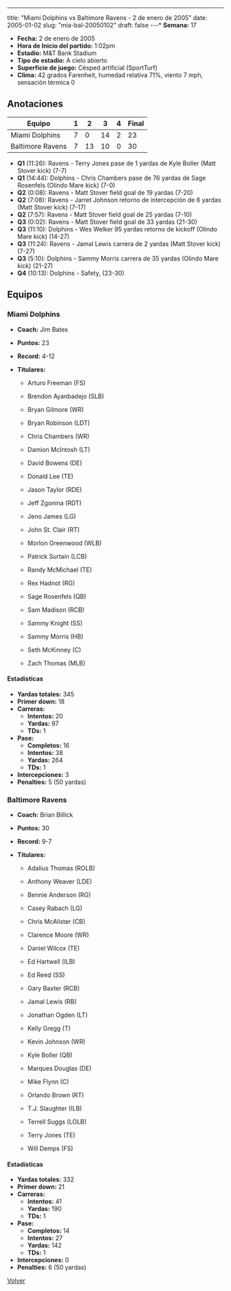---
title: "Miami Dolphins vs Baltimore Ravens - 2 de enero de 2005"
date: 2005-01-02
slug: "mia-bal-20050102"
draft: false
---* **Semana:** 17
* **Fecha:** 2 de enero de 2005
* **Hora de Inicio del partido:** 1:02pm
* **Estadio:** M&T Bank Stadium
* **Tipo de estadio:** A cielo abierto
* **Superficie de juego:** Césped artificial (SportTurf)
* **Clima:** 42 grados Farenheit, humedad relativa 71%, viento 7 mph, sensación térmica 0




## Anotaciones
| Equipo | 1 | 2 | 3 | 4 | Final |
|--------|---|---|---|---|-------|
| Miami Dolphins  | 7 | 0 | 14 | 2  | 23 |
| Baltimore Ravens  | 7 | 13 | 10 | 0  | 30 |
* **Q1** (11:26): Ravens - Terry Jones pase de 1 yardas de Kyle Boller (Matt Stover kick) (7-7)
* **Q1** (14:44): Dolphins - Chris Chambers pase de 76 yardas de Sage Rosenfels (Olindo Mare kick) (7-0)
* **Q2** (0:08): Ravens - Matt Stover field goal de 19 yardas (7-20)
* **Q2** (7:08): Ravens - Jarret Johnson retorno de intercepción de 6 yardas (Matt Stover kick) (7-17)
* **Q2** (7:57): Ravens - Matt Stover field goal de 25 yardas (7-10)
* **Q3** (0:02): Ravens - Matt Stover field goal de 33 yardas (21-30)
* **Q3** (11:10): Dolphins - Wes Welker 95 yardas retorno de kickoff (Olindo Mare kick) (14-27)
* **Q3** (11:24): Ravens - Jamal Lewis carrera de 2 yardas (Matt Stover kick) (7-27)
* **Q3** (5:10): Dolphins - Sammy Morris carrera de 35 yardas (Olindo Mare kick) (21-27)
* **Q4** (10:13): Dolphins - Safety, (23-30)


## Equipos


### Miami Dolphins
* **Coach:** Jim Bates
* **Puntos:** 23
* **Record:** 4-12
* **Titulares:** 

  * Arturo Freeman (FS) 

  * Brendon Ayanbadejo (SLB) 

  * Bryan Gilmore (WR) 

  * Bryan Robinson (LDT) 

  * Chris Chambers (WR) 

  * Damion McIntosh (LT) 

  * David Bowens (DE) 

  * Donald Lee (TE) 

  * Jason Taylor (RDE) 

  * Jeff Zgonina (RDT) 

  * Jeno James (LG) 

  * John St. Clair (RT) 

  * Morlon Greenwood (WLB) 

  * Patrick Surtain (LCB) 

  * Randy McMichael (TE) 

  * Rex Hadnot (RG) 

  * Sage Rosenfels (QB) 

  * Sam Madison (RCB) 

  * Sammy Knight (SS) 

  * Sammy Morris (HB) 

  * Seth McKinney (C) 

  * Zach Thomas (MLB) 

#### Estadísticas
* **Yardas totales:** 345
* **Primer down:** 18
* **Carreras:**
  * **Intentos:** 20
  * **Yardas:** 97
  * **TDs:** 1
* **Pase:**
  * **Completos:** 16
  * **Intentos:** 38
  * **Yardas:** 264
  * **TDs:** 1
* **Intercepciones:** 3
* **Penalties:** 5 (50 yardas)

### Baltimore Ravens
* **Coach:** Brian Billick
* **Puntos:** 30
* **Record:** 9-7
* **Titulares:** 

  * Adalius Thomas (ROLB) 

  * Anthony Weaver (LDE) 

  * Bennie Anderson (RG) 

  * Casey Rabach (LG) 

  * Chris McAlister (CB) 

  * Clarence Moore (WR) 

  * Daniel Wilcox (TE) 

  * Ed Hartwell (ILB) 

  * Ed Reed (SS) 

  * Gary Baxter (RCB) 

  * Jamal Lewis (RB) 

  * Jonathan Ogden (LT) 

  * Kelly Gregg (T) 

  * Kevin Johnson (WR) 

  * Kyle Boller (QB) 

  * Marques Douglas (DE) 

  * Mike Flynn (C) 

  * Orlando Brown (RT) 

  * T.J. Slaughter (ILB) 

  * Terrell Suggs (LOLB) 

  * Terry Jones (TE) 

  * Will Demps (FS) 

#### Estadísticas
* **Yardas totales:** 332
* **Primer down:** 21
* **Carreras:**
  * **Intentos:** 41
  * **Yardas:** 190
  * **TDs:** 1
* **Pase:**
  * **Completos:** 14
  * **Intentos:** 27
  * **Yardas:** 142
  * **TDs:** 1
* **Intercepciones:** 0
* **Penalties:** 6 (50 yardas)


[Volver](/historia/2004)
